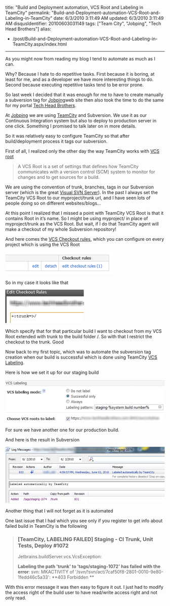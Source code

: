 title: "Build and Deployment automation, VCS Root and Labeling in TeamCity"
permalink: "Build-and-Deployment-automation-VCS-Root-and-Labeling-in-TeamCity"
date: 6/3/2010 3:11:49 AM
updated: 6/3/2010 3:11:49 AM
disqusIdentifier: 20100603031149
tags: ["Team City", "Jobping", "Tech Head Brothers"]
alias:
 - /post/Build-and-Deployment-automation-VCS-Root-and-Labeling-in-TeamCity.aspx/index.html
---
As you might now from reading my blog I tend to automate as much as I can. 

Why? Because I hate to do repetitive tasks. First because it is boring, at least for me, and as a developer we have more interesting things to do. Second because executing repetitive tasks tend to be error prone. 
<!-- more -->

So last week I decided that it was enough for me to have to create manually a subversion tag for [Jobping](http://www.jobping.com "Job posting web site aimed specifically at job seekers and employers who work with Microsoft technologies")web site then also took the time to do the same for my portal [Tech Head Brothers](http://www.techheadbrothers.com/).

At [Jobping](http://www.jobping.com/ "Job posting web site aimed specifically at job seekers and employers who work with Microsoft technologies") we are using [TeamCity](http://www.jetbrains.com/teamcity/index.html) and Subversion. We use it as our Continuous Integration system but also to deploy to production server in one click. Something I promised to talk later on in more details.

So it was relatively easy to configure TeamCity so that after build/deployment process it tags our subversion.

First of all, I realized only the other day the way TeamCity works with [VCS root](http://confluence.jetbrains.net/display/TCD5/Configuring+VCS+Roots) 

> A VCS Root is a set of settings that defines how TeamCity communicates with a version control (SCM) system to monitor for changes and to get sources for a build.

We are using the convention of trunk, branches, tags in our Subversion server (which is the great [Visual SVN Server](http://www.visualsvn.com/server/)). In the past I always set the TeamCity VCS Root to our myproject/trunk url, and I have seen lots of people doing so on different websites/blogs…

At this point I realized that I missed a point with TeamCity VCS Root is that it contains Root in it’s name. So I might be using myproject/ in place of myproject/trunk as the VCS Root. But wait, if I do that TeamCity agent will make a checkout of my whole Subversion repository! 

And here comes the [VCS Checkout rules](http://confluence.jetbrains.net/display/TCD5/VCS+Checkout+Rules), which you can configure on every project which is using the VCS Root

![4663096481_231787d2d1_o[1]](/images/4663096481_231787d2d1_o%5B1%5D.png "4663096481_231787d2d1_o[1]") 

So in my case it looks like that

![4663731014_a4945d38d0_o[1]](/images/4663731014_a4945d38d0_o%5B1%5D.png "4663731014_a4945d38d0_o[1]") 

Which specify that for that particular build I want to checkout from my VCS Root extended with trunk to the build folder /. So with that I restrict the checkout to the trunk. Good

Now back to my first topic, which was to automate the subversion tag creation when our build is successful which is done using TeamCity [VCS Labeling](http://confluence.jetbrains.net/display/TCD5/VCS+Labeling).

Here is how we set it up for our staging build

![4663125553_c725cbc3dc_o[1]](/images/4663125553_c725cbc3dc_o%5B1%5D.png "4663125553_c725cbc3dc_o[1]") 

For sure we have another one for our production build.

And here is the result in Subversion

![4663756592_592d22d287_o[1]](/images/4663756592_592d22d287_o%5B1%5D.png "4663756592_592d22d287_o[1]") 

Another thing that I will not forget as it is automated

One last issue that I had which you see only if you register to get info about failed build in TeamCity is the following

> ### [TeamCity, LABELING FAILED] Staging - CI Trunk, Unit Tests, Deploy #1072
> 
> Jetbrains.buildServer.vcs.VcsException:
> 
> **Labeling the path 'trunk' to 'tags/staging-1072' has failed with the error**: svn: MKACTIVITY of '/svn/!svn/act/7caf50f8-2801-0010-9e80-1fedd46c5a33': **403 Forbidden **

With this error message it was then easy to figure it out. I just had to modify the access right of the build user to have read/write access right and not only read.
